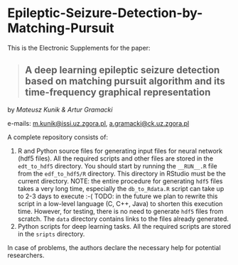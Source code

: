 # Epileptic-Seizure-Detection-by-Matching-Pursuit

This is the Electronic Supplements for the paper:

> ## A deep learning epileptic seizure detection based on matching pursuit algorithm and its time-frequency graphical representation ##

by *Mateusz Kunik & Artur Gramacki*

e-mails:  m.kunik@issi.uz.zgora.pl, a.gramacki@ck.uz.zgora.pl

A complete repository consists of:
1. R and Python source files for generating input files for neural network (hdf5 files). All the required scripts and other files are stored in the `edt_to_hdf5` directory. You should start by running the `__RUN__.R` file from the `edf_to_hdf5/R` directory. This directory in RStudio must be the current directory. NOTE: the entire procedure for generating `hdf5` files takes a very long time, especially the `db_to_Rdata.R` script can take up to 2-3 days to execute :-( TODO: in the future we plan to rewrite this script in a low-level language (C, C++, Java) to shorten this execution time. However, for testing, there is no need to generate `hdf5` files from scratch. The `data` directory contains links to the files already generated.
2. Python scripts for deep learning tasks.  All the required scripts are stored in the `sripts` directory.


In case of problems, the authors declare the necessary help for potential researchers.
